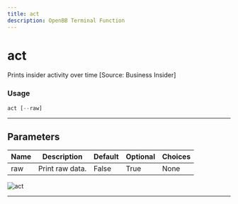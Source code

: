 ```yaml
---
title: act
description: OpenBB Terminal Function
---
```


# act

Prints insider activity over time [Source: Business Insider]

### Usage

```python
act [--raw]
```

---

## Parameters

| Name | Description | Default | Optional | Choices |
| ---- | ----------- | ------- | -------- | ------- |
| raw | Print raw data. | False | True | None |

![act](https://user-images.githubusercontent.com/46355364/154267227-6116e314-9186-4566-a977-01f85a99646f.png)

---
